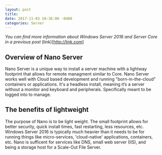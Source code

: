 ```yaml
--- 
layout: post 
title: 
date: 2017-11-03 10:36:00 -0400 
categories: Server 
---
```



*You can find more information about Windows Server 2016 and Server Core in a previous post* (link)[http://link.com]

## Overview of Nano Server

Nano Server is a unique way to install a server machine with a lightway footprint that allows for remote managment similar to Core. Nano Server works well with Cloud based development and running "born-in-the-cloud" containers or applications. It's a headless install, meaning it’s a server without a monitor and keyboard and peripherals. Specifically meant to be logged into to manage.

## The benefits of lightweight
The purpose of Nano is to be light weight. The small footprint allows for better security, quick install times, fast restarting, less resources, etc. Windows Server 2016 is typically much heavier than it needs to be for running things like micro-services, 'cloud-native' applications, containers, etc. Nano is sufficent for services like DNS, small web server (IIS), and being a storage host for a Scale-Out File Server. 
